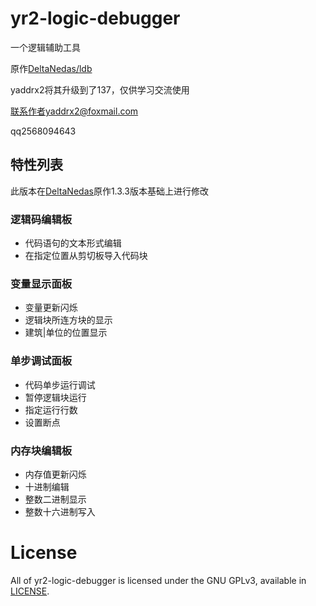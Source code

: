 # yr2-logic-debugger

一个逻辑辅助工具

原作[DeltaNedas/ldb](https://github.com/deltanedas/ldb)

yaddrx2将其升级到了137，仅供学习交流使用

联系作者yaddrx2@foxmail.com

qq2568094643

## 特性列表
此版本在[DeltaNedas](https://github.com/deltanedas)原作1.3.3版本基础上进行修改

### 逻辑码编辑板
- 代码语句的文本形式编辑
- 在指定位置从剪切板导入代码块

### 变量显示面板
- 变量更新闪烁
- 逻辑块所连方块的显示
- 建筑|单位的位置显示

### 单步调试面板
- 代码单步运行调试
- 暂停逻辑块运行
- 指定运行行数
- 设置断点

### 内存块编辑板
- 内存值更新闪烁
- 十进制编辑
- 整数二进制显示
- 整数十六进制写入

# License
All of yr2-logic-debugger is licensed under the GNU GPLv3, available in [LICENSE](/LICENSE).
